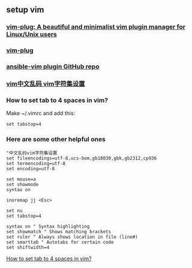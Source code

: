 ## setup vim

### [vim-plug: A beautiful and minimalist vim plugin manager for Linux/Unix users](https://www.cyberciti.biz/programming/vim-plug-a-beautiful-and-minimalist-vim-plugin-manager-for-unix-and-linux-users/)

### [vim-plug](https://github.com/junegunn/vim-plug)

### [ansible-vim plugin GitHub repo](https://github.com/pearofducks/ansible-vim)

### [vim中文乱码 vim字符集设置](https://blog.51cto.com/niuben/3028731)

### How to set tab to 4 spaces in vim?

   Make ~/.vimrc and add this:
   
    set tabstop=4
    
### Here are some other helpful ones

    "中文乱码vim字符集设置
    set fileencodings=utf-8,ucs-bom,gb18030,gbk,gb2312,cp936
    set termencoding=utf-8
    set encoding=utf-8

    set mouse=a
    set showmode
    syntax on

    inoremap jj <Esc>

    set nu
    set tabstop=4
    
    syntax on " Syntax highlighting
    set showmatch " Shows matching brackets
    set ruler " Always shows location in file (line#)
    set smarttab " Autotabs for certain code
    set shiftwidth=4

[How to set tab to 4 spaces in vim?](https://superuser.com/questions/505937/how-to-set-tab-to-4-spaces-in-vim)

